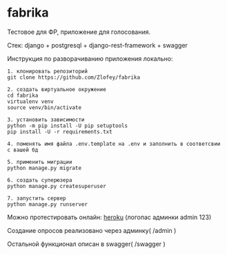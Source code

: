 # fabrika
Тестовое для ФР, приложение для голосования.

Cтек:
django + postgresql + django-rest-framework + swagger

Инструкция по разворачиванию приложения локально:
```
1. клонировать репозиторий
git clone https://github.com/Zlofey/fabrika

2. создать виртуальное окружение
cd fabrika
virtualenv venv
source venv/bin/activate

3. установить зависимости
python -m pip install -U pip setuptools
pip install -U -r requirements.txt

4. поменять имя файла .env.template на .env и заполнить в соответсвии с вашей бд

5. применить миграции
python manage.py migrate

6. создать суперюзера
python manage.py createsuperuser

7. запустить сервер
python manage.py runserver
```
Можно протестировать онлайн:
[heroku](https://fb-poll-app.herokuapp.com/swagger/) (логопас админки admin 123)

Создание опросов реализовано через админку( /admin )

Остальной функционал описан в swagger( /swagger ) 
